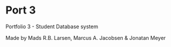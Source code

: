 # Port 3
Portfolio 3 - Student Database system

Made by Mads R.B. Larsen, Marcus A. Jacobsen & Jonatan Meyer
